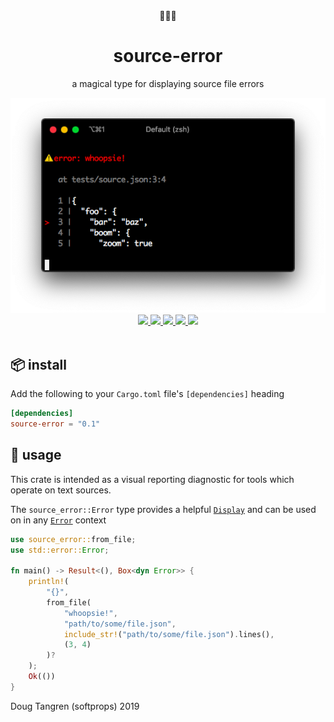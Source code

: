 <div align="center">
  🧙‍♀️🔮
</div>
<h1 align="center">
  source-error
</h1>

<p align="center">
   a magical type for displaying source file errors
</p>

<div align="center">
  <img src="example.png"/>
</div>

<div align="center">
  <a href="https://github.com/softprops/source-error/actions">
    <img src="https://github.com/softprops/source-error/workflows/Main/badge.svg"/>
  </a>
  <a href="https://crates.io/crates/source-error">
    <img src="http://meritbadge.herokuapp.com/source-error"/>
  </a>
  <a href="http://docs.rs/source-error">
    <img src="https://docs.rs/source-error/badge.svg"/>
  </a>
  <a href="https://softprops.github.io/source-error">
   <img src="https://img.shields.io/badge/docs-master-green.svg"/>
  </a>
  <a href="LICENSE">
    <img src="https://img.shields.io/badge/license-MIT-brightgreen.svg"/>
  </a>
</div>

<br />

## 📦 install

Add the following to your `Cargo.toml` file's `[dependencies]` heading

```toml
[dependencies]
source-error = "0.1"
```

## 🤸 usage

This crate is intended as a visual reporting diagnostic for tools which operate on text sources.

The `source_error::Error` type provides a helpful [`Display`](https://doc.rust-lang.org/std/fmt/trait.Display.html) and can be used on in any [`Error`](https://doc.rust-lang.org/std/error/trait.Error.html) context

```rust
use source_error::from_file;
use std::error::Error;

fn main() -> Result<(), Box<dyn Error>> {
    println!(
        "{}",
        from_file(
            "whoopsie!",
            "path/to/some/file.json",
            include_str!("path/to/some/file.json").lines(),
            (3, 4)
        )?
    );
    Ok(())
}
```

Doug Tangren (softprops) 2019